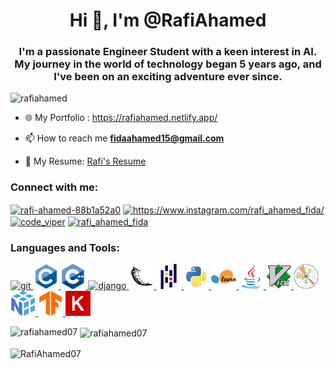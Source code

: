 <h1 align="center">Hi 👋, I'm @RafiAhamed</h1>
<h3 align="center">I'm a passionate Engineer Student with a keen interest in AI. My journey in the world of technology began 5 years ago, and I've been on an exciting adventure ever since.</h3>

<p align="left"> <img src="https://komarev.com/ghpvc/?username=RafiAhamed07&label=Profile%20views&color=green&style=flat" alt="rafiahamed" /> </p>

- 🌐 My Portfolio : https://rafiahamed.netlify.app/

- 📫 How to reach me **fidaahamed15@gmail.com**

- 📄 My Resume: [Rafi's Resume](https://docs.google.com/document/d/1iRvfIT0DkHEd6O1ziuCoeVk-bbdjniWQijzTtOWGjqU/edit)

<h3 align="left">Connect with me:</h3>
<p align="left">
<a href="https://linkedin.com/in/rafi-ahamed-88b1a52a0" target="blank"><img align="center" src="https://raw.githubusercontent.com/rahuldkjain/github-profile-readme-generator/master/src/images/icons/Social/linked-in-alt.svg" alt="rafi-ahamed-88b1a52a0" height="30" width="40" /></a>
<a href="https://instagram.com/https://www.instagram.com/rafi_ahamed_fida/" target="blank"><img align="center" src="https://raw.githubusercontent.com/rahuldkjain/github-profile-readme-generator/master/src/images/icons/Social/instagram.svg" alt="https://www.instagram.com/rafi_ahamed_fida/" height="30" width="40" /></a>
<a href="https://www.hackerrank.com/profile/rafi_ahamed_fida" target="blank"><img align="center" src="https://raw.githubusercontent.com/rahuldkjain/github-profile-readme-generator/master/src/images/icons/Social/hackerrank.svg" alt="code_viper" height="30" width="40" /></a>
<a href="https://codeforces.com/profile/rafi_ahamed_fida" target="blank"><img align="center" src="https://raw.githubusercontent.com/rahuldkjain/github-profile-readme-generator/master/src/images/icons/Social/codeforces.svg" alt="rafi_ahamed_fida" height="30" width="40" /></a>
</p>

<h3 align="left">Languages and Tools:</h3>
<p align="left"> <a href="https://git-scm.com/" target="_blank" rel="noreferrer"> <img src="https://www.vectorlogo.zone/logos/git-scm/git-scm-icon.svg" alt="git" width="40" height="40"/> <a href="https://www.cprogramming.com/" target="_blank" rel="noreferrer"> <img src="https://raw.githubusercontent.com/devicons/devicon/master/icons/c/c-original.svg" alt="c" width="40" height="40"/> </a> <a href="https://www.w3schools.com/cpp/" target="_blank" rel="noreferrer"> <img src="https://raw.githubusercontent.com/devicons/devicon/master/icons/cplusplus/cplusplus-original.svg" alt="cplusplus" width="40" height="40"/> </a> <a href="https://www.djangoproject.com/" target="_blank" rel="noreferrer"> <img src="https://cdn.worldvectorlogo.com/logos/django.svg" alt="django" width="40" height="40"/> </a> <a href="https://flask.palletsprojects.com/" target="_blank" rel="noreferrer"> <img src="https://raw.githubusercontent.com/devicons/devicon/master/icons/flask/flask-original.svg" alt="flask" width="40" height="40"/> </a> <a href="https://pandas.pydata.org/" target="_blank" rel="noreferrer"> <img src="https://raw.githubusercontent.com/devicons/devicon/2ae2a900d2f041da66e950e4d48052658d850630/icons/pandas/pandas-original.svg" alt="pandas" width="40" height="40"/> </a> <a href="https://www.python.org" target="_blank" rel="noreferrer"> <img src="https://raw.githubusercontent.com/devicons/devicon/master/icons/python/python-original.svg" alt="python" width="40" height="40"/> </a> <a href="https://scikit-learn.org/stable/" target="_blank" rel="noreferrer"> <img src="https://raw.githubusercontent.com/devicons/devicon/master/icons/scikitlearn/scikitlearn-original.svg" alt="scikitLearn" width="40" height="40"/> </a><a href="https://www.w3schools.com/java/" target="_blank" rel="noreferrer"> <img src="https://raw.githubusercontent.com/devicons/devicon/master/icons/java/java-original.svg" alt="java" width="40" height="40"/> </a><a href="https://www.vim.org/" target="_blank" rel="noreferrer"> <img src="https://raw.githubusercontent.com/devicons/devicon/master/icons/vim/vim-original.svg" alt="vim" width="40" height="40"/> </a> <a href="https://matplotlib.org/" target="_blank" rel="noreferrer"> <img src="https://raw.githubusercontent.com/devicons/devicon/master/icons/matplotlib/matplotlib-original.svg" alt="matplotlib" width="40" height="40"/> </a> <a href="https://numpy.org/" target="_blank" rel="noreferrer"> <img src="https://raw.githubusercontent.com/devicons/devicon/master/icons/numpy/numpy-original.svg" alt="numpy" width="40" height="40"/> </a> <a href="https://www.tensorflow.org/" target="_blank" rel="noreferrer"> <img src="https://raw.githubusercontent.com/devicons/devicon/master/icons/tensorflow/tensorflow-original.svg" alt="Tensorflow" width="40" height="40"/> </a> <a href="https://keras.io/" target="_blank" rel="noreferrer"> <img src="https://raw.githubusercontent.com/devicons/devicon/master/icons/keras/keras-original.svg" alt="Keras" width="40" height="40"/> </a></p>

<p><img align="left" src="https://github-readme-stats.vercel.app/api/top-langs?username=rafiahamed07&show_icons=true&theme=radical&title_color=681212&locale=en&layout=compact" alt="rafiahamed07" /></p>

<p>&nbsp;<img align="center" src="https://github-readme-stats.vercel.app/api?username=rafiahamed07&show_icons=true&locale=en&theme=radical" alt="rafiahamed07" /></p>

<p><img align="center" src="https://github-readme-streak-stats.herokuapp.com/?user=RafiAhamed07" alt="RafiAhamed07" /></p>

